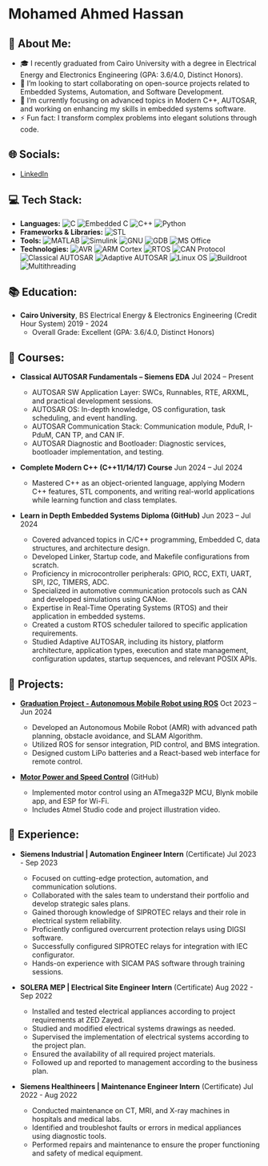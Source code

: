 # Mohamed Ahmed Hassan

## 💫 **About Me:**
- 🎓 I recently graduated from Cairo University with a degree in Electrical Energy and Electronics Engineering (GPA: 3.6/4.0, Distinct Honors).
- 👯 I’m looking to start collaborating on open-source projects related to Embedded Systems, Automation, and Software Development.
- 🌱 I’m currently focusing on advanced topics in Modern C++, AUTOSAR, and working on enhancing my skills in embedded systems software.
- ⚡ Fun fact: I transform complex problems into elegant solutions through code.

## 🌐 **Socials:**
- [LinkedIn](https://www.linkedin.com/in/mohamed-hassanin-150520235/)

## 💻 **Tech Stack:**
- **Languages:** ![C](https://img.shields.io/badge/-C-00599C?logo=c&logoColor=white) ![Embedded C](https://img.shields.io/badge/-Embedded%20C-00599C?logo=c&logoColor=white) ![C++](https://img.shields.io/badge/-C++-00599C?logo=c%2B%2B&logoColor=white) ![Python](https://img.shields.io/badge/-Python-3776AB?logo=python&logoColor=white)
- **Frameworks & Libraries:** ![STL](https://img.shields.io/badge/-STL-00599C?logo=cpp&logoColor=white)
- **Tools:** ![MATLAB](https://img.shields.io/badge/-MATLAB-E74C3C?logo=matlab&logoColor=white) ![Simulink](https://img.shields.io/badge/-Simulink-E74C3C?logo=matlab&logoColor=white) ![GNU](https://img.shields.io/badge/-GNU-000000?logo=gnu&logoColor=white) ![GDB](https://img.shields.io/badge/-GDB-000000?logo=gdb&logoColor=white) ![MS Office](https://img.shields.io/badge/-MS%20Office-0078D4?logo=microsoft-office&logoColor=white)
- **Technologies:** ![AVR](https://img.shields.io/badge/-AVR-00599C?logo=arduino&logoColor=white) ![ARM Cortex](https://img.shields.io/badge/-ARM%20Cortex%20M3%2F4-00599C?logo=arm&logoColor=white) ![RTOS](https://img.shields.io/badge/-RTOS-00599C?logo=linux&logoColor=white) ![CAN Protocol](https://img.shields.io/badge/-CAN%20Protocol-00599C?logo=c&logoColor=white) ![Classical AUTOSAR](https://img.shields.io/badge/-Classical%20AUTOSAR-00599C?logo=autonomous&logoColor=white) ![Adaptive AUTOSAR](https://img.shields.io/badge/-Adaptive%20AUTOSAR-00599C?logo=autonomous&logoColor=white) ![Linux OS](https://img.shields.io/badge/-Linux%20OS-000000?logo=linux&logoColor=white) ![Buildroot](https://img.shields.io/badge/-Buildroot-000000?logo=buildroot&logoColor=white) ![Multithreading](https://img.shields.io/badge/-Multithreading-00599C?logo=java&logoColor=white)

## 📚 **Education:**
- **Cairo University**, BS Electrical Energy & Electronics Engineering (Credit Hour System) 2019 - 2024
  - Overall Grade: Excellent (GPA: 3.6/4.0, Distinct Honors)

## 📖 **Courses:**
- **Classical AUTOSAR Fundamentals – Siemens EDA** Jul 2024 – Present
  - AUTOSAR SW Application Layer: SWCs, Runnables, RTE, ARXML, and practical development sessions.
  - AUTOSAR OS: In-depth knowledge, OS configuration, task scheduling, and event handling.
  - AUTOSAR Communication Stack: Communication module, PduR, I-PduM, CAN TP, and CAN IF.
  - AUTOSAR Diagnostic and Bootloader: Diagnostic services, bootloader implementation, and testing.

- **Complete Modern C++ (C++11/14/17) Course** Jun 2024 – Jul 2024
  - Mastered C++ as an object-oriented language, applying Modern C++ features, STL components, and writing real-world applications while learning function and class templates.

- **Learn in Depth Embedded Systems Diploma (GitHub)** Jun 2023 – Jul 2024
  - Covered advanced topics in C/C++ programming, Embedded C, data structures, and architecture design.
  - Developed Linker, Startup code, and Makefile configurations from scratch.
  - Proficiency in microcontroller peripherals: GPIO, RCC, EXTI, UART, SPI, I2C, TIMERS, ADC.
  - Specialized in automotive communication protocols such as CAN and developed simulations using CANoe.
  - Expertise in Real-Time Operating Systems (RTOS) and their application in embedded systems.
  - Created a custom RTOS scheduler tailored to specific application requirements.
  - Studied Adaptive AUTOSAR, including its history, platform architecture, application types, execution and state management, configuration updates, startup sequences, and relevant POSIX APIs.

## 🚀 **Projects:**
- **[Graduation Project - Autonomous Mobile Robot using ROS](https://github.com/mohammedhassan9748/GraduationProject)** Oct 2023 – Jun 2024
  - Developed an Autonomous Mobile Robot (AMR) with advanced path planning, obstacle avoidance, and SLAM Algorithm.
  - Utilized ROS for sensor integration, PID control, and BMS integration.
  - Designed custom LiPo batteries and a React-based web interface for remote control.

- **[Motor Power and Speed Control](https://github.com/mohammedhassan9748/MotorPowerSpeedControl)** (GitHub)
  - Implemented motor control using an ATmega32P MCU, Blynk mobile app, and ESP for Wi-Fi.
  - Includes Atmel Studio code and project illustration video.

## 💼 **Experience:**
- **Siemens Industrial | Automation Engineer Intern** (Certificate) Jul 2023 - Sep 2023
  - Focused on cutting-edge protection, automation, and communication solutions.
  - Collaborated with the sales team to understand their portfolio and develop strategic sales plans.
  - Gained thorough knowledge of SIPROTEC relays and their role in electrical system reliability.
  - Proficiently configured overcurrent protection relays using DIGSI software.
  - Successfully configured SIPROTEC relays for integration with IEC configurator.
  - Hands-on experience with SICAM PAS software through training sessions.

- **SOLERA MEP | Electrical Site Engineer Intern** (Certificate) Aug 2022 - Sep 2022
  - Installed and tested electrical appliances according to project requirements at ZED Zayed.
  - Studied and modified electrical systems drawings as needed.
  - Supervised the implementation of electrical systems according to the project plan.
  - Ensured the availability of all required project materials.
  - Followed up and reported to management according to the business plan.

- **Siemens Healthineers | Maintenance Engineer Intern** (Certificate) Jul 2022 - Aug 2022
  - Conducted maintenance on CT, MRI, and X-ray machines in hospitals and medical labs.
  - Identified and troubleshot faults or errors in medical appliances using diagnostic tools.
  - Performed repairs and maintenance to ensure the proper functioning and safety of medical equipment.
